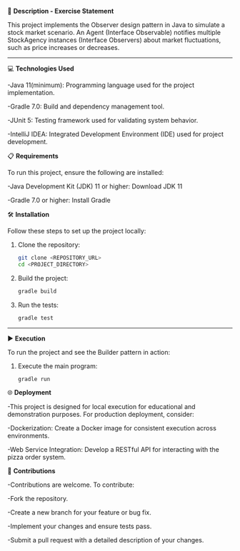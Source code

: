 📄 **Description - Exercise Statement**

This project implements the Observer design pattern in Java to simulate a stock market scenario.
An Agent (Interface Observable) notifies multiple StockAgency instances (Interface Observers) about market fluctuations, such as price increases or decreases.

--- 


💻 **Technologies Used**

-Java 11(minimum): Programming language used for the project implementation.

-Gradle 7.0: Build and dependency management tool.

-JUnit 5: Testing framework used for validating system behavior.

-IntelliJ IDEA: Integrated Development Environment (IDE) used for project development.

📋 **Requirements**

To run this project, ensure the following are installed:

-Java Development Kit (JDK) 11 or higher: Download JDK 11

-Gradle 7.0 or higher: Install Gradle

🛠️ **Installation**

Follow these steps to set up the project locally:

1. Clone the repository:

   ```bash
   git clone <REPOSITORY_URL>
   cd <PROJECT_DIRECTORY>

 2. Build the project:

    ```bash
    gradle build

  3. Run the tests:

     ```bash
     gradle test

  ---

  ▶️ **Execution**

To run the project and see the Builder pattern in action:

1. Execute the main program:

   ```bash
   gradle run


🌐 **Deployment**

-This project is designed for local execution for educational and demonstration purposes. For production deployment, consider:

-Dockerization: Create a Docker image for consistent execution across environments.

-Web Service Integration: Develop a RESTful API for interacting with the pizza order system.

🤝 **Contributions**

-Contributions are welcome. To contribute:

-Fork the repository.

-Create a new branch for your feature or bug fix.

-Implement your changes and ensure tests pass.

-Submit a pull request with a detailed description of your changes.
